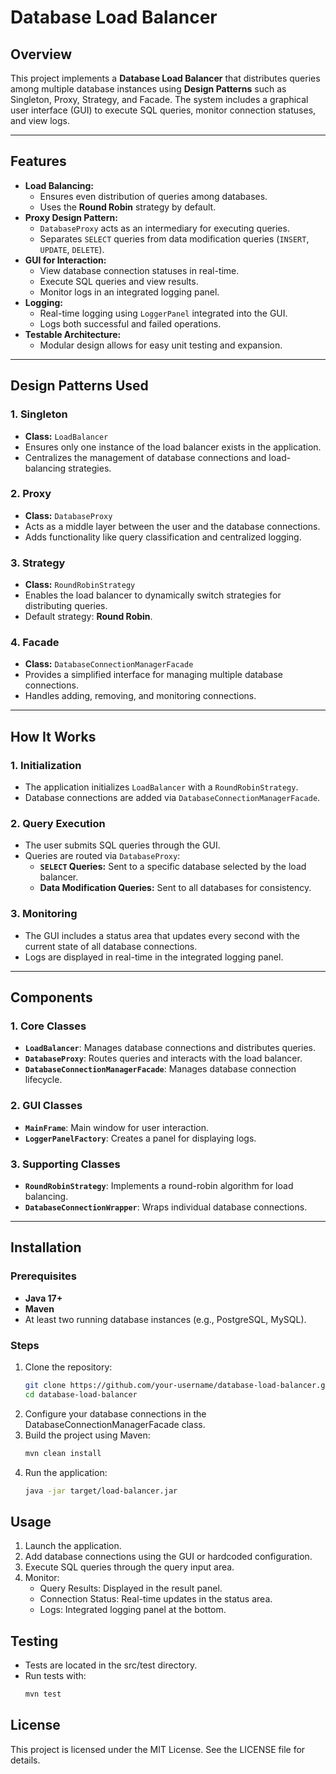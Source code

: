 # Database Load Balancer

## Overview

This project implements a **Database Load Balancer** that distributes queries among multiple database instances using **Design Patterns** such as Singleton, Proxy, Strategy, and Facade. The system includes a graphical user interface (GUI) to execute SQL queries, monitor connection statuses, and view logs.

---

## Features

- **Load Balancing:**
  - Ensures even distribution of queries among databases.
  - Uses the **Round Robin** strategy by default.
- **Proxy Design Pattern:**
  - `DatabaseProxy` acts as an intermediary for executing queries.
  - Separates `SELECT` queries from data modification queries (`INSERT`, `UPDATE`, `DELETE`).
- **GUI for Interaction:**
  - View database connection statuses in real-time.
  - Execute SQL queries and view results.
  - Monitor logs in an integrated logging panel.
- **Logging:**
  - Real-time logging using `LoggerPanel` integrated into the GUI.
  - Logs both successful and failed operations.
- **Testable Architecture:**
  - Modular design allows for easy unit testing and expansion.

---

## Design Patterns Used

### 1. Singleton

- **Class:** `LoadBalancer`
- Ensures only one instance of the load balancer exists in the application.
- Centralizes the management of database connections and load-balancing strategies.

### 2. Proxy

- **Class:** `DatabaseProxy`
- Acts as a middle layer between the user and the database connections.
- Adds functionality like query classification and centralized logging.

### 3. Strategy

- **Class:** `RoundRobinStrategy`
- Enables the load balancer to dynamically switch strategies for distributing queries.
- Default strategy: **Round Robin**.

### 4. Facade

- **Class:** `DatabaseConnectionManagerFacade`
- Provides a simplified interface for managing multiple database connections.
- Handles adding, removing, and monitoring connections.

---

## How It Works

### 1. Initialization

- The application initializes `LoadBalancer` with a `RoundRobinStrategy`.
- Database connections are added via `DatabaseConnectionManagerFacade`.

### 2. Query Execution

- The user submits SQL queries through the GUI.
- Queries are routed via `DatabaseProxy`:
  - **`SELECT` Queries:** Sent to a specific database selected by the load balancer.
  - **Data Modification Queries:** Sent to all databases for consistency.

### 3. Monitoring

- The GUI includes a status area that updates every second with the current state of all database connections.
- Logs are displayed in real-time in the integrated logging panel.

---

## Components

### 1. Core Classes

- **`LoadBalancer`**: Manages database connections and distributes queries.
- **`DatabaseProxy`**: Routes queries and interacts with the load balancer.
- **`DatabaseConnectionManagerFacade`**: Manages database connection lifecycle.

### 2. GUI Classes

- **`MainFrame`**: Main window for user interaction.
- **`LoggerPanelFactory`**: Creates a panel for displaying logs.

### 3. Supporting Classes

- **`RoundRobinStrategy`**: Implements a round-robin algorithm for load balancing.
- **`DatabaseConnectionWrapper`**: Wraps individual database connections.

---

## Installation

### Prerequisites

- **Java 17+**
- **Maven**
- At least two running database instances (e.g., PostgreSQL, MySQL).

### Steps

1. Clone the repository:
   ```bash
   git clone https://github.com/your-username/database-load-balancer.git
   cd database-load-balancer
2. Configure your database connections in the DatabaseConnectionManagerFacade class.
3. Build the project using Maven:
   ```bash
   mvn clean install
4. Run the application:
   ```bash
   java -jar target/load-balancer.jar

## Usage
1. Launch the application.
2. Add database connections using the GUI or hardcoded configuration.
3. Execute SQL queries through the query input area.
4. Monitor:
   * Query Results: Displayed in the result panel.
   * Connection Status: Real-time updates in the status area.
   * Logs: Integrated logging panel at the bottom.

## Testing
* Tests are located in the src/test directory.
* Run tests with:
  ```bash
  mvn test

## License
This project is licensed under the MIT License. See the LICENSE file for details.
